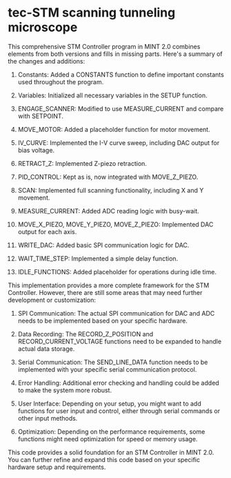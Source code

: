 # tec-STM scanning tunneling microscope

 

This comprehensive STM Controller program in MINT 2.0 combines elements from both versions and fills in missing parts. Here's a summary of the changes and additions:

1. Constants: Added a CONSTANTS function to define important constants used throughout the program.

2. Variables: Initialized all necessary variables in the SETUP function.

3. ENGAGE_SCANNER: Modified to use MEASURE_CURRENT and compare with SETPOINT.

4. MOVE_MOTOR: Added a placeholder function for motor movement.

5. IV_CURVE: Implemented the I-V curve sweep, including DAC output for bias voltage.

6. RETRACT_Z: Implemented Z-piezo retraction.

7. PID_CONTROL: Kept as is, now integrated with MOVE_Z_PIEZO.

8. SCAN: Implemented full scanning functionality, including X and Y movement.

9. MEASURE_CURRENT: Added ADC reading logic with busy-wait.

10. MOVE_X_PIEZO, MOVE_Y_PIEZO, MOVE_Z_PIEZO: Implemented DAC output for each axis.

11. WRITE_DAC: Added basic SPI communication logic for DAC.

12. WAIT_TIME_STEP: Implemented a simple delay function.

13. IDLE_FUNCTIONS: Added placeholder for operations during idle time.

This implementation provides a more complete framework for the STM Controller. However, there are still some areas that may need further development or customization:

1. SPI Communication: The actual SPI communication for DAC and ADC needs to be implemented based on your specific hardware.

2. Data Recording: The RECORD_Z_POSITION and RECORD_CURRENT_VOLTAGE functions need to be expanded to handle actual data storage.

3. Serial Communication: The SEND_LINE_DATA function needs to be implemented with your specific serial communication protocol.

4. Error Handling: Additional error checking and handling could be added to make the system more robust.

5. User Interface: Depending on your setup, you might want to add functions for user input and control, either through serial commands or other input methods.

6. Optimization: Depending on the performance requirements, some functions might need optimization for speed or memory usage.

This code provides a solid foundation for an STM Controller in MINT 2.0. You can further refine and expand this code based on your specific hardware setup and requirements.
